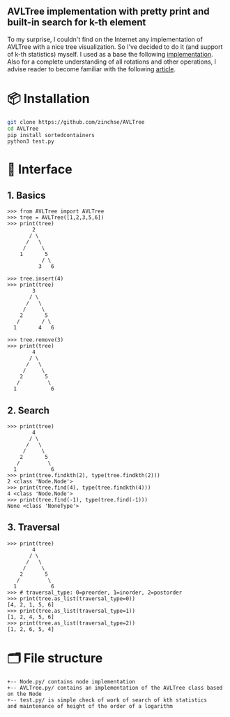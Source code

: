 AVLTree implementation with pretty print and built-in search for k-th element
---

To my surprise, I couldn't find on the Internet any implementation of AVLTree with a nice tree visualization. So I've decided to do it (and support of k-th statistics) myself. I used as a base the following [implementation](https://github.com/pgrafov/python-avl-tree/blob/master/pyavltree.py). Also for a complete understanding of all rotations and other operations, I advise reader to become familiar with the following [article](https://www.geeksforgeeks.org/avl-tree-set-1-insertion/).

# 📦 Installation
```bash
git clone https://github.com/zinchse/AVLTree
cd AVLTree
pip install sortedcontainers
python3 test.py
```

# 🧩 Interface

## 1. Basics
```python3
>>> from AVLTree import AVLTree
>>> tree = AVLTree([1,2,3,5,6])
>>> print(tree)
        2       
       / \        
      /   \       
     /     \      
    1       5   
           / \      
          3   6 

>>> tree.insert(4)
>>> print(tree)
        3       
       / \        
      /   \       
     /     \      
    2       5   
   /       / \      
  1       4   6 

>>> tree.remove(3)
>>> print(tree)
        4       
       / \        
      /   \       
     /     \      
    2       5   
   /         \      
  1           6 
```        

## 2. Search
```python3
>>> print(tree)
        4       
       / \        
      /   \       
     /     \      
    2       5   
   /         \      
  1           6 
>>> print(tree.findkth(2), type(tree.findkth(2)))
2 <class 'Node.Node'>
>>> print(tree.find(4), type(tree.findkth(4)))
4 <class 'Node.Node'>
>>> print(tree.find(-1), type(tree.find(-1)))
None <class 'NoneType'>       
```                

## 3. Traversal
```python3
>>> print(tree)
        4       
       / \        
      /   \       
     /     \      
    2       5   
   /         \      
  1           6 
>>> # traversal_type: 0=preorder, 1=inorder, 2=postorder
>>> print(tree.as_list(traversal_type=0))
[4, 2, 1, 5, 6]
>>> print(tree.as_list(traversal_type=1))
[1, 2, 4, 5, 6]
>>> print(tree.as_list(traversal_type=2))
[1, 2, 6, 5, 4]
```        

# 🗂️ File structure

```
+-- Node.py/ contains node implementation
+-- AVLTree.py/ contains an implementation of the AVLTree class based on the Node
+-- test.py/ is simple check of work of search of kth statistics 
and maintenance of height of the order of a logarithm
```
